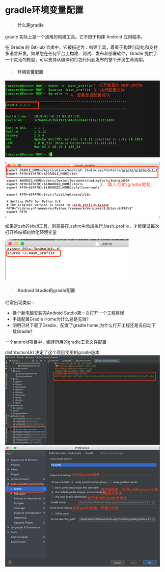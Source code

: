 # gradle环境变量配置

> #### 什么是gradle

gradle 实际上是一个通用的构建工具。它不限于构建 Android 应用程序。

在 Gradle 的 GitHub 仓库中，它被描述为：构建工具，着重于构建自动化和支持多语言开发。如果您在任何平台上构建、测试、发布和部署软件，Gradle 提供了一个灵活的模型，可以支持从编译和打包代码到发布的整个开发生命周期。

> #### 环境变量配置

![](/assets/macbook-环境变量-gradle-4.png)

![](/assets/gradle-环境变量-gradle-5.png)

如果是zsh的shell工具，则需要在.zshrc中添加执行.bash\_profile，才能保证每次打开终端都初始化环境变量

![](/assets/macbook-环境变量-gradle-6.png)

> #### Android Studio的gradle配置

经常出现类似：

* 换个新电脑安装完Android Sutdio第一次打开一个工程巨慢
* 手动配置Gradle Home为什么总是无效?
* 明明已经下载了Gradle，配置了gradle home,为什么打开工程还是去自动下载Gradle?

一个android项目中，编译所用的gradle工具文件配置

distributionUrl 决定了这个项目使用的gradle版本![](/assets/macbook-环境变量-gradle-1.png)![](/assets/macbook-环境变量-gradle-2.png)

